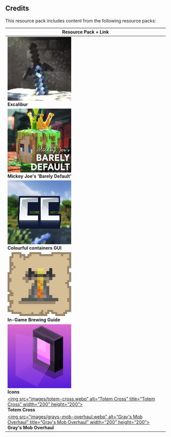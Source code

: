 ## Credits

This resource pack includes content from the following resource packs:

| Resource Pack + Link                                                                                                                                                                                                                                                                                                    |
| ----------------------------------------------------------------------------------------------------------------------------------------------------------------------------------------------------------------------------------------------------------------------------------------------------------------------- |
| <div><a href="https://modrinth.com/resourcepack/excal"><img src="images/excal.webp" alt="Excalibur" title="Excalibur" width="200" height="200"></a><br><strong>Excalibur</strong></div>                                                                                                                                 |
| <div><a href="https://modrinth.com/resourcepack/mickey-joes-relatively-improved-default"><img src="images/mickey-joes-relatively-improved-default.webp" alt="Mickey Joe's 'Barely Default'" title="Mickey Joe's 'Barely Default'" width="200" height="200"></a><br><strong>Mickey Joe's 'Barely Default'</strong></div> |
| <div><a href="https://modrinth.com/resourcepack/colourful-containers-gui"><img src="images/colourful-containers-gui.webp" alt="Colourful containers GUI" title="Colourful containers GUI" width="200" height="200"></a><br><strong>Colourful containers GUI</strong></div>                                              |
| <div><a href="https://modrinth.com/resourcepack/in-game-brewing-guide"><img src="images/in-game-brewing-guide.webp" alt="In-Game Brewing Guide" title="In-Game Brewing Guide" width="200" height="200"></a><br><strong>In-Game Brewing Guide</strong></div>                                                             |
| <div><a href="https://modrinth.com/resourcepack/icons"><img src="images/icons.webp" alt="Icons" title="Icons" width="200" height="200"></a><br><strong>Icons</strong></div>                                                                                                                                             |
| <div><a href=“https://modrinth.com/resourcepack/totem-cross”><img src=“images/totem-cross.webp” alt=“Totem Cross” title=“Totem Cross” width=“200” height=“200”></a><br><strong>Totem Cross</strong></div>                                                                                                               |
| <div><a href=“https://modrinth.com/resourcepack/grays-mob-overhaul”><img src=“images/grays-mob-overhaul.webp” alt=“Gray's Mob Overhaul” title=“Gray's Mob Overhaul” width=“200” height=“200”></a><br><strong>Gray's Mob Overhaul</strong></div>                                                                         |
